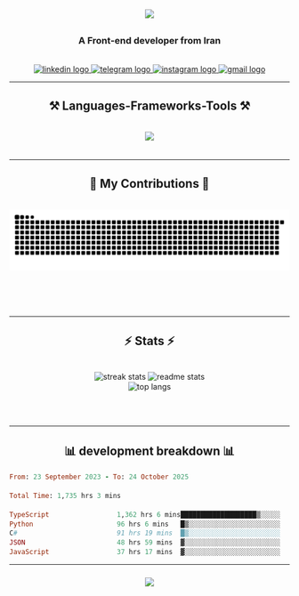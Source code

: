 
<h1 align="center">
    <img src="https://readme-typing-svg.herokuapp.com/?font=Righteous&size=35&center=true&vCenter=true&width=500&height=70&duration=4000&lines=Hi+There!%F0%9F%91%8B;I'm+Mahyar+Sherafat;" />
</h1>

<h3 align="center">A Front-end  developer from Iran</h3>

<br/>


 
<div align="center"> 
  <a href="https://www.linkedin.com/in/m-sherafat/" target="_blank">
    <img src="https://img.shields.io/static/v1?message=LinkedIn&logo=linkedin&label=&color=0077B5&logoColor=white&labelColor=&style=for-the-badge" height="35" alt="linkedin logo"  />
  </a>
  <a href="https://t.me/mahyarius" target="_blank">
    <img src="https://img.shields.io/static/v1?message=Telegram&logo=telegram&label=&color=2CA5E0&logoColor=white&labelColor=&style=for-the-badge" height="35" alt="telegram logo"  />
  </a>
  <a href="https://www.instagram.com/_m.m.sherafat_/" target="_blank">
    <img src="https://img.shields.io/static/v1?message=Instagram&logo=instagram&label=&color=E4405F&logoColor=white&labelColor=&style=for-the-badge" height="35" alt="instagram logo"  />
  </a>
  <a href="mailto:mahyarsherafat79@gmail.com" target="_blank">
    <img src="https://img.shields.io/static/v1?message=Gmail&logo=gmail&label=&color=D14836&logoColor=white&labelColor=&style=for-the-badge" height="35" alt="gmail logo"  />
  </a>
</div>

 <hr/>
 
<h2 align="center">⚒️ Languages-Frameworks-Tools ⚒️</h2>
<br/>
<div align="center">
    <img src="https://skillicons.dev/icons?i=astro,babel,bootstrap,css,electron,emotion,gatsby,git,graphql,html,js,jest,materialui,nextjs,nodejs,prisma,react,redux,sass,tailwind,ts" />
  
</div>

<br/>
<hr/>

<div align="center">
  <h2>🐍 My Contributions 🐍</h2>
  <br>
  <img alt="snake eating my contributions" src="https://raw.githubusercontent.com/sherafat79/sherafat79/output/github-contribution-grid-snake.svg" />
  
  <br/><br/><br/>
</div>

<hr/>

<h2 align="center">⚡ Stats ⚡</h2>
<br>
<div align=center>
  <img width=390 src="https://streak-stats.demolab.com/?user=sherafat79&count_private=true&theme=react&border_radius=10" alt="streak stats"/>
  <img width=390 src="https://github-readme-stats-salesp07.vercel.app/api?username=sherafat79&count_private=true&show_icons=true&theme=react&rank_icon=github&border_radius=10" alt="readme stats" />
  <br/>
  <img width=325 align="center" src="https://github-readme-stats-salesp07.vercel.app/api/top-langs/?username=sherafat79&hide=HTML&langs_count=8&layout=compact&theme=react&border_radius=10&size_weight=0.5&count_weight=0.5&exclude_repo=github-readme-stats" alt="top langs" />
</div>

<br/><br/>
<hr/>

<h2 align="center">📊  development breakdown  📊</h2>
<!--START_SECTION:waka-->

```ruby
From: 23 September 2023 - To: 24 October 2025

Total Time: 1,735 hrs 3 mins

TypeScript                 1,362 hrs 6 mins███████████████████▒░░░░░   77.84 %
Python                     96 hrs 6 mins   █▒░░░░░░░░░░░░░░░░░░░░░░░   05.49 %
C#                         91 hrs 19 mins  █▒░░░░░░░░░░░░░░░░░░░░░░░   05.22 %
JSON                       48 hrs 59 mins  ▓░░░░░░░░░░░░░░░░░░░░░░░░   02.80 %
JavaScript                 37 hrs 17 mins  ▓░░░░░░░░░░░░░░░░░░░░░░░░   02.13 %
```

<!--END_SECTION:waka-->
<hr/>
<h3 align="center">
    <img src="https://readme-typing-svg.herokuapp.com/?font=Righteous&size=25&center=true&vCenter=true&width=500&height=70&duration=4000&lines=Thanks+for+visiting!+✌️;+Shoot+me+a+message+on+Linkedin!;I'm+always+down+to+collab+:)">
</h3>

<br/>

